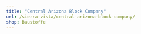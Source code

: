```yaml
---
title: "Central Arizona Block Company"
url: /sierra-vista/central-arizona-block-company/
shop: Baustoffe
---
```

